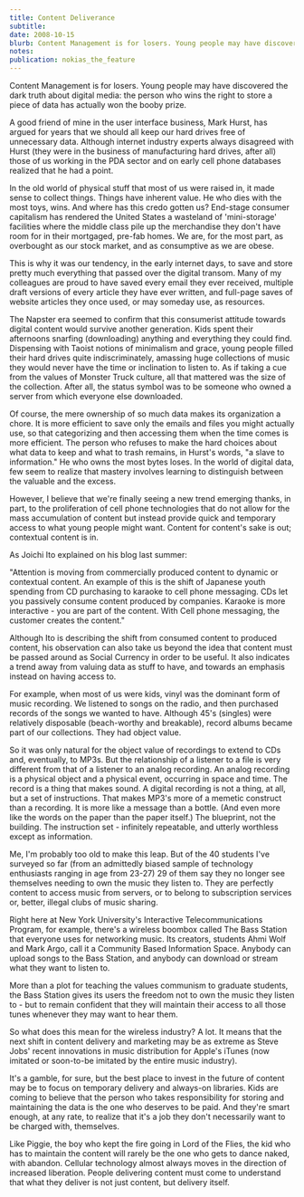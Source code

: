 ```yaml
---
title: Content Deliverance
subtitle: 
date: 2008-10-15
blurb: Content Management is for losers. Young people may have discovered the dark truth about digital media: the person who wins the right to store a piece of data has actually won the booby prize.
notes: 
publication: nokias_the_feature
---
```


Content Management is for losers. Young people may have discovered the dark truth about digital media: the person who wins the right to store a piece of data has actually won the booby prize.

  
A good friend of mine in the user interface business, Mark Hurst, has argued for years that we should all keep our hard drives free of unnecessary data. Although internet industry experts always disagreed with Hurst (they were in the business of manufacturing hard drives, after all) those of us working in the PDA sector and on early cell phone databases realized that he had a point.

In the old world of physical stuff that most of us were raised in, it made sense to collect things. Things have inherent value. He who dies with the most toys, wins. And where has this credo gotten us? End-stage consumer capitalism has rendered the United States a wasteland of 'mini-storage' facilities where the middle class pile up the merchandise they don't have room for in their mortgaged, pre-fab homes. We are, for the most part, as overbought as our stock market, and as consumptive as we are obese.

This is why it was our tendency, in the early internet days, to save and store pretty much everything that passed over the digital transom. Many of my colleagues are proud to have saved every email they ever received, multiple draft versions of every article they have ever written, and full-page saves of website articles they once used, or may someday use, as resources.

The Napster era seemed to confirm that this consumerist attitude towards digital content would survive another generation. Kids spent their afternoons snarfing (downloading) anything and everything they could find. Dispensing with Taoist notions of minimalism and grace, young people filled their hard drives quite indiscriminately, amassing huge collections of music they would never have the time or inclination to listen to. As if taking a cue from the values of Monster Truck culture, all that mattered was the size of the collection. After all, the status symbol was to be someone who owned a server from which everyone else downloaded.

Of course, the mere ownership of so much data makes its organization a chore. It is more efficient to save only the emails and files you might actually use, so that categorizing and then accessing them when the time comes is more efficient. The person who refuses to make the hard choices about what data to keep and what to trash remains, in Hurst's words, "a slave to information." He who owns the most bytes loses. In the world of digital data, few seem to realize that mastery involves learning to distinguish between the valuable and the excess.

However, I believe that we're finally seeing a new trend emerging thanks, in part, to the proliferation of cell phone technologies that do not allow for the mass accumulation of content but instead provide quick and temporary access to what young people might want. Content for content's sake is out; contextual content is in.

As Joichi Ito explained on his blog last summer:

"Attention is moving from commercially produced content to dynamic or contextual content. An example of this is the shift of Japanese youth spending from CD purchasing to karaoke to cell phone messaging. CDs let you passively consume content produced by companies. Karaoke is more interactive - you are part of the content. With Cell phone messaging, the customer creates the content."

Although Ito is describing the shift from consumed content to produced content, his observation can also take us beyond the idea that content must be passed around as Social Currency in order to be useful. It also indicates a trend away from valuing data as stuff to have, and towards an emphasis instead on having access to.

For example, when most of us were kids, vinyl was the dominant form of music recording. We listened to songs on the radio, and then purchased records of the songs we wanted to have. Although 45's (singles) were relatively disposable (beach-worthy and breakable), record albums became part of our collections. They had object value.

So it was only natural for the object value of recordings to extend to CDs and, eventually, to MP3s. But the relationship of a listener to a file is very different from that of a listener to an analog recording. An analog recording is a physical object and a physical event, occurring in space and time. The record is a thing that makes sound. A digital recording is not a thing, at all, but a set of instructions. That makes MP3's more of a memetic construct than a recording. It is more like a message than a bottle. (And even more like the words on the paper than the paper itself.) The blueprint, not the building. The instruction set - infinitely repeatable, and utterly worthless except as information.

Me, I'm probably too old to make this leap. But of the 40 students I've surveyed so far (from an admittedly biased sample of technology enthusiasts ranging in age from 23-27) 29 of them say they no longer see themselves needing to own the music they listen to. They are perfectly content to access music from servers, or to belong to subscription services or, better, illegal clubs of music sharing.

Right here at New York University's Interactive Telecommunications Program, for example, there's a wireless boombox called The Bass Station that everyone uses for networking music. Its creators, students Ahmi Wolf and Mark Argo, call it a Community Based Information Space. Anybody can upload songs to the Bass Station, and anybody can download or stream what they want to listen to.

More than a plot for teaching the values communism to graduate students, the Bass Station gives its users the freedom not to own the music they listen to - but to remain confident that they will maintain their access to all those tunes whenever they may want to hear them.

So what does this mean for the wireless industry? A lot. It means that the next shift in content delivery and marketing may be as extreme as Steve Jobs' recent innovations in music distribution for Apple's iTunes (now imitated or soon-to-be imitated by the entire music industry).

It's a gamble, for sure, but the best place to invest in the future of content may be to focus on temporary delivery and always-on libraries. Kids are coming to believe that the person who takes responsibility for storing and maintaining the data is the one who deserves to be paid. And they're smart enough, at any rate, to realize that it's a job they don't necessarily want to be charged with, themselves.

Like Piggie, the boy who kept the fire going in Lord of the Flies, the kid who has to maintain the content will rarely be the one who gets to dance naked, with abandon. Cellular technology almost always moves in the direction of increased liberation. People delivering content must come to understand that what they deliver is not just content, but delivery itself.

